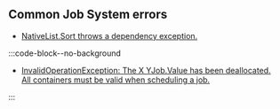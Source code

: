 ## Common Job System errors
- [NativeList.Sort throws a dependency exception.](NativeList%20Sort.md)

:::code-block--no-background

- [InvalidOperationException: The X YJob.Value has been deallocated.  
   All containers must be valid when scheduling a job.](../Native%20Collections/Disposal.md)

:::